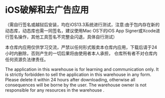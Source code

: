 # iOS破解和去广告应用
（需自行签名或越狱后安装，均在iOS13.3系统进行测试，注意:由于包内存在新的动态库，动态库也需一同签名，建议使用Mac OS下的iOS App Signer或Xcode进行签名操作，其他工具签名不完整会闪退，具体自行测试）

本仓库内应用仅供学习交流，严禁以任何形式贩卖本仓库内应用，下载后请于24小时内删除，否则产生的一切后果将由使用者本人承担， 仓库所有者不对仓库内任何资源负法律责任。

The application in this warehouse is for learning and communication only. It is strictly forbidden to sell the application in this warehouse in any form. Please delete it within 24 hours after downloading, otherwise all consequences will be borne by the user. The warehouse owner is not responsible for any resources in the warehouse .
